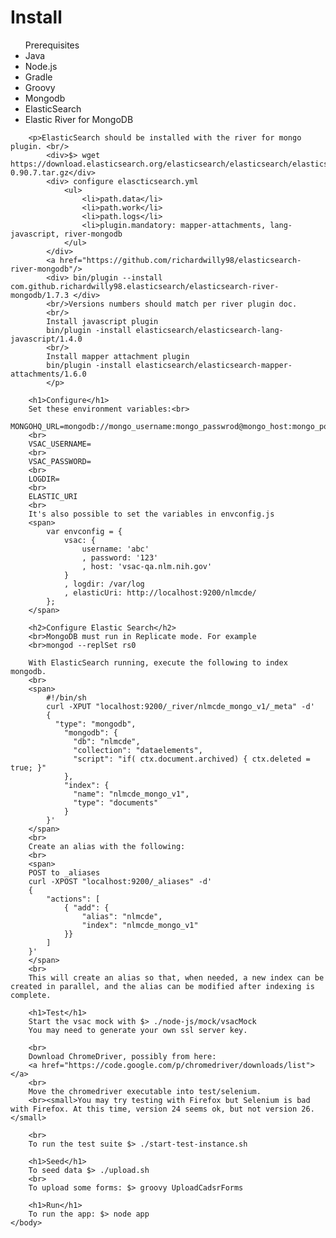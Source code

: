 <html>
    <body>
        <h1>Install</h1>
        <ul>Prerequisites
            <li>Java</li>
            <li>Node.js</li>
            <li>Gradle</li>
            <li>Groovy</li>
            <li>Mongodb</li>
            <li>ElasticSearch</li>
            <li>Elastic River for MongoDB</li>
        </ul>

        <p>ElasticSearch should be installed with the river for mongo plugin. <br/>
            <div>$> wget https://download.elasticsearch.org/elasticsearch/elasticsearch/elasticsearch-0.90.7.tar.gz</div>
            <div> configure elascticsearch.yml 
                <ul>
                    <li>path.data</li>
                    <li>path.work</li>
                    <li>path.logs</li>
                    <li>plugin.mandatory: mapper-attachments, lang-javascript, river-mongodb
                </ul>
            </div>
            <a href="https://github.com/richardwilly98/elasticsearch-river-mongodb"/>
            <div> bin/plugin --install com.github.richardwilly98.elasticsearch/elasticsearch-river-mongodb/1.7.3 </div>
            <br/>Versions numbers should match per river plugin doc. 
            <br/>
            Install javascript plugin
            bin/plugin -install elasticsearch/elasticsearch-lang-javascript/1.4.0
            <br/>
            Install mapper attachment plugin
            bin/plugin -install elasticsearch/elasticsearch-mapper-attachments/1.6.0
            </p>
        
        <h1>Configure</h1>
        Set these environment variables:<br>
        MONGOHQ_URL=mongodb://mongo_username:mongo_passwrod@mongo_host:mongo_port/db_name
        <br>
        VSAC_USERNAME=
        <br>
        VSAC_PASSWORD=
        <br>
        LOGDIR=
        <br>
        ELASTIC_URI
        <br>
        It's also possible to set the variables in envconfig.js
        <span>
            var envconfig = {
                vsac: {
                    username: 'abc'
                    , password: '123'
                    , host: 'vsac-qa.nlm.nih.gov'
                }
                , logdir: /var/log
                , elasticUri: http://localhost:9200/nlmcde/
            };
        </span>
        
        <h2>Configure Elastic Search</h2>
        <br>MongoDB must run in Replicate mode. For example
        <br>mongod --replSet rs0
        
        With ElasticSearch running, execute the following to index mongodb.
        <br>
        <span>
            #!/bin/sh
            curl -XPUT "localhost:9200/_river/nlmcde_mongo_v1/_meta" -d'
            {
              "type": "mongodb",
                "mongodb": {
                  "db": "nlmcde", 
                  "collection": "dataelements",
                  "script": "if( ctx.document.archived) { ctx.deleted = true; }" 
                },
                "index": {
                  "name": "nlmcde_mongo_v1", 
                  "type": "documents"
                }           
            }'
        </span>
        <br>
        Create an alias with the following:
        <br>
        <span>
        POST to _aliases
        curl -XPOST "localhost:9200/_aliases" -d'
        {
            "actions": [
                { "add": {
                    "alias": "nlmcde",
                    "index": "nlmcde_mongo_v1"
                }}
            ]
        }'
        </span>
        <br>
        This will create an alias so that, when needed, a new index can be created in parallel, and the alias can be modified after indexing is complete. 
        
        <h1>Test</h1>
        Start the vsac mock with $> ./node-js/mock/vsacMock
        You may need to generate your own ssl server key. 

        <br>
        Download ChromeDriver, possibly from here:
        <a href="https://code.google.com/p/chromedriver/downloads/list"></a>
        <br>
        Move the chromedriver executable into test/selenium.
        <br><small>You may try testing with Firefox but Selenium is bad with Firefox. At this time, version 24 seems ok, but not version 26.</small>
        
        <br>
        To run the test suite $> ./start-test-instance.sh

        <h1>Seed</h1>
        To seed data $> ./upload.sh
        <br>
        To upload some forms: $> groovy UploadCadsrForms
        
        <h1>Run</h1>
        To run the app: $> node app
    </body>
</html>
